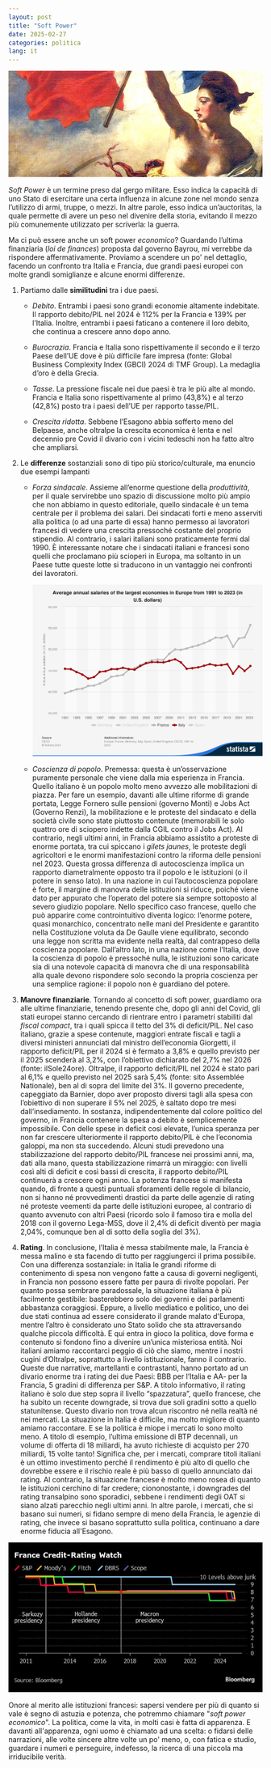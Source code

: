```yaml
---
layout: post
title: "Soft Power"
date: 2025-02-27
categories: politica
lang: it
---
```


![Marianne](/assets/images/Marianne.jpg)

_Soft Power_ è un termine preso dal gergo militare. Esso indica la capacità di uno Stato di esercitare una certa influenza in alcune zone nel mondo senza l’utilizzo di armi, truppe, o mezzi. In altre parole, esso indica un’auctoritas, la quale permette di avere un peso nel divenire della storia, evitando il mezzo più comunemente utilizzato per scriverla: la guerra. 

Ma ci può essere anche un soft power _economico_? Guardando l’ultima finanziaria (_loi de finances_) proposta dal governo Bayrou, mi verrebbe da rispondere affermativamente. Proviamo a scendere un po' nel dettaglio, facendo un confronto tra Italia e Francia, due grandi paesi europei con molte grandi somiglianze e alcune enormi differenze. 

 
1. Partiamo dalle **similitudini** tra i due paesi. 

   - *Debito*. Entrambi i paesi sono grandi economie altamente indebitate. Il rapporto debito/PIL nel 2024 è 112% per la Francia e 139% per l’Italia. Inoltre, entrambi i paesi faticano a contenere il loro debito, che continua a crescere anno dopo anno. 

   - *Burocrazia*. Francia e Italia sono rispettivamente il secondo e il terzo Paese dell’UE dove è più difficile fare impresa (fonte: Global Business Complexity Index (GBCI) 2024 di TMF Group). La medaglia d’oro è della Grecia. 

   - *Tasse*. La pressione fiscale nei due paesi è tra le più alte al mondo. Francia e Italia sono rispettivamente al primo (43,8%) e al terzo (42,8%) posto tra i paesi dell’UE per rapporto tasse/PIL. 

   - *Crescita ridotta*. Sebbene l’Esagono abbia sofferto meno del Belpaese, anche oltralpe la crescita economica è lenta e nel decennio pre Covid il divario con i vicini tedeschi non ha fatto altro che ampliarsi. 

2. Le **differenze** sostanziali sono di tipo più storico/culturale, ma enuncio due esempi lampanti 

   - *Forza sindacale*.  Assieme all’enorme questione della *produttività*, per il quale servirebbe uno spazio di discussione molto più ampio che non abbiamo in questo editoriale, quello sindacale è un tema centrale per il problema dei salari. Dei sindacati forti e meno asserviti alla politica (o ad una parte di essa) hanno permesso ai lavoratori francesi di vedere una crescita pressoché costante del proprio stipendio. Al contrario, i salari italiani sono praticamente fermi dal 1990. È interessante notare che i sindacati italiani e francesi sono quelli che proclamano più scioperi in Europa, ma soltanto in un Paese tutte queste lotte si traducono in un vantaggio nei confronti dei lavoratori.
     
     ![FR_IT_salaries](/assets/images/Salaries_France_vs_Italy.png)

 
   - *Coscienza di popolo*. Premessa: questa è un’osservazione puramente personale che viene dalla mia esperienza in Francia.
     Quello italiano è un popolo molto meno avvezzo alle mobilitazioni di piazza. Per fare un esempio, davanti alle ultime riforme di grande portata, Legge Fornero sulle pensioni (governo Monti) e Jobs Act (Governo Renzi), la mobilitazione e le proteste del sindacato e della società civile sono state piuttosto contenute (memorabili le solo quattro ore di sciopero indette dalla CGIL contro il Jobs Act). Al contrario, negli ultimi anni, in Francia abbiamo assistito a proteste di enorme portata, tra cui spiccano i *gilets jaunes*, le proteste degli agricoltori e le enormi manifestazioni contro la riforma delle pensioni nel 2023. Questa grossa differenza di autocoscienza implica un rapporto diametralmente opposto tra il popolo e le istituzioni (o il potere in senso lato). In una nazione in cui l’autocoscienza popolare è forte, il margine di manovra delle istituzioni si riduce, poiché viene dato per appurato che l’operato del potere sia sempre sottoposto al severo giudizio popolare. Nello specifico caso francese, quello che può apparire come controintuitivo diventa logico: l’enorme potere, quasi monarchico, concentrato nelle mani del Presidente e garantito nella Costituzione voluta da De Gaulle viene equilibrato, secondo una legge non scritta ma evidente nella realtà, dal contrappeso della coscienza popolare. 
    Dall’altro lato, in una nazione come l’Italia, dove la coscienza di popolo è pressoché nulla, le istituzioni sono caricate sia di una notevole capacità di manovra che di una responsabilità alla quale devono rispondere solo secondo la propria coscienza per una semplice ragione: il popolo non è guardiano del potere.

3. **Manovre finanziarie**. Tornando al concetto di soft power, guardiamo ora alle ultime finanziarie, tenendo presente che, dopo gli anni del Covid, gli stati europei stanno cercando di rientrare entro i parametri stabiliti dal *fiscal compact*, tra i quali spicca il tetto del 3% di deficit/PIL. Nel caso italiano, grazie a spese contenute, maggiori entrate fiscali e tagli a diversi ministeri annunciati dal ministro dell’economia Giorgetti, il rapporto deficit/PIL per il 2024 si è fermato a 3,8% e quello previsto per il 2025 scenderà al 3,2%, con l’obiettivo dichiarato del 2,7% nel 2026 (fonte: ilSole24ore). Oltralpe, il rapporto deficit/PIL nel 2024 è stato pari al 6,1% e quello previsto nel 2025 sarà 5,4% (fonte: sito Assemblée Nationale), ben al di sopra del limite del 3%. Il governo precedente, capeggiato da Barnier, dopo aver proposto diversi tagli alla spesa con l’obiettivo di non superare il 5% nel 2025, è saltato dopo tre mesi dall’insediamento. In sostanza, indipendentemente dal colore politico del governo, in Francia contenere la spesa a debito è semplicemente impossibile. Con delle spese in deficit così elevate, l’unica speranza per non far crescere ulteriormente il rapporto debito/PIL è che l’economia galoppi, ma non sta succedendo. Alcuni studi prevedono una stabilizzazione del rapporto debito/PIL francese nei prossimi anni, ma, dati alla mano, questa stabilizzazione rimarrà un miraggio: con livelli così alti di deficit e così bassi di crescita, il rapporto debito/PIL continuerà a crescere ogni anno. La potenza francese si manifesta quando, di fronte a questi puntuali sforamenti delle regole di bilancio, non si hanno né provvedimenti drastici da parte delle agenzie di rating né proteste veementi da parte delle istituzioni europee, al contrario di quanto avvenuto con altri Paesi (ricordo solo il famoso tira e molla del 2018 con il governo Lega-M5S, dove il 2,4% di deficit diventò per magia 2,04%, comunque ben al di sotto della soglia del 3%). 

4. **Rating**. In conclusione, l’Italia è messa stabilmente male, la Francia è messa malino e sta facendo di tutto per raggiungerci il prima possibile. Con una differenza sostanziale: in Italia le grandi riforme di contenimento di spesa non vengono fatte a causa di governi negligenti, in Francia non possono essere fatte per paura di rivolte popolari. Per quanto possa sembrare paradossale, la situazione italiana è più facilmente gestibile: basterebbero solo dei governi e dei parlamenti abbastanza coraggiosi. Eppure, a livello mediatico e politico, uno dei due stati continua ad essere considerato il grande malato d'Europa, mentre l’altro è considerato uno Stato solido che sta attraversando qualche piccola difficoltà. E qui entra in gioco la politica, dove forma e contenuto si fondono fino a divenire un’unica misteriosa entità. Noi italiani amiamo raccontarci peggio di ciò che siamo, mentre i nostri cugini d’Oltralpe, soprattutto a livello istituzionale, fanno il contrario. Queste due narrative, martellanti e contrastanti, hanno portato ad un divario enorme tra i rating dei due Paesi: BBB per l’Italia e AA- per la Francia, 5 gradini di differenza per S&P. A titolo informativo, il rating italiano è solo due step sopra il livello “spazzatura”, quello francese, che ha subito un recente downgrade, si trova due soli gradini sotto a quello statunitense. Questo divario non trova alcun riscontro né nella realtà né nei mercati. La situazione in Italia è difficile, ma molto migliore di quanto amiamo raccontare. E se la politica è miope i mercati lo sono molto meno. A titolo di esempio, l’ultima emissione di BTP decennali, un volume di offerta di 18 miliardi, ha avuto richieste di acquisto per 270 miliardi, 15 volte tanto! Significa che, per i mercati, comprare titoli italiani è un ottimo investimento perché il rendimento è più alto di quello che dovrebbe essere e il rischio reale è più basso di quello annunciato dai rating. Al contrario, la situazione francese è molto meno rosea di quanto le istituzioni cerchino di far credere; ciononostante, i downgrades del rating transalpino sono sporadici, sebbene i rendimenti degli OAT si siano alzati parecchio negli ultimi anni. In altre parole, i mercati, che si basano sui numeri, si fidano sempre di meno della Francia, le agenzie di rating, che invece si basano soprattutto sulla politica, continuano a dare enorme fiducia all'Esagono.

  ![Rating_France](/assets/images/france_rating.jpeg)

Onore al merito alle istituzioni francesi: sapersi vendere per più di quanto si vale è segno di astuzia e potenza, che potremmo chiamare "*soft power economico*". 
La politica, come la vita, in molti casi è fatta di apparenza. E davanti all'apparenza, ogni uomo è chiamato ad una scelta: o fidarsi delle narrazioni, alle volte sincere altre volte un po' meno, o, con fatica e studio, guardare i numeri e perseguire, indefesso, la ricerca di una piccola ma irriducibile verità.
